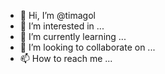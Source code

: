 - 👋 Hi, I’m @timagol
- 👀 I’m interested in ...
- 🌱 I’m currently learning ...
- 💞️ I’m looking to collaborate on ...
- 📫 How to reach me ...

<!---
timagol/timagol is a ✨ special ✨ repository because its `README.md` (this file) appears on your GitHub profile.
You can click the Preview link to take a look at your changes.
--->
